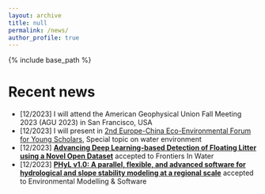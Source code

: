 ```yaml
---
layout: archive
title: null
permalink: /news/
author_profile: true
---
```

{% include base_path %}
# Recent news
- [12/2023] I will attend the American Geophysical Union Fall Meeting 2023 (AGU 2023) in San Francisco, USA
- [12/2023] I will present in [2nd Europe-China Eco-Environmental Forum for Young Scholars](https://eu-cnees.com/english), Special topic on water environment
- [12/2023] [**Advancing Deep Learning-based Detection of Floating Litter using a Novel Open Dataset**](https://www.frontiersin.org/journals/water/articles/10.3389/frwa.2023.1298465/abstract) accepted to Frontiers In Water
- [12/2023] [**PHyL v1.0: A parallel, flexible, and advanced software for hydrological and slope stability modeling at a regional scale**](https://doi.org/10.1016/j.envsoft.2023.105882) accepted to Environmental Modelling & Software